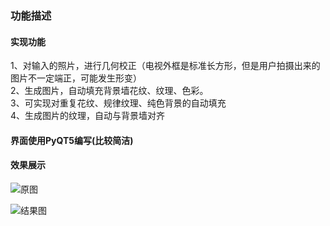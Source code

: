 ### 功能描述

#### 实现功能

1、对输入的照片，进行几何校正（电视外框是标准长方形，但是用户拍摄出来的图片不一定端正，可能发生形变）  
2、生成图片，自动填充背景墙花纹、纹理、色彩。  
3、可实现对重复花纹、规律纹理、纯色背景的自动填充  
4、生成图片的纹理，自动与背景墙对齐  

#### 界面使用PyQT5编写(比较简洁)



#### 效果展示

![原图](https://github.com/hushaobao/OUC-Demo/edit/master/data/6.jpg)

![结果图](https://github.com/hushaobao/OUC-Demo/edit/master/result/new_img.jpg)
